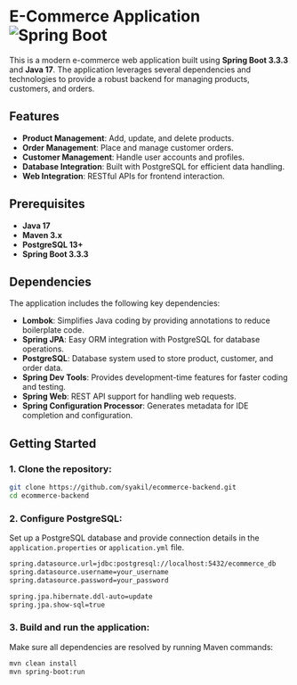 # E-Commerce Application ![Spring Boot](https://img.shields.io/badge/Spring%20Boot-3.3.3-brightgreen)
This is a modern e-commerce web application built using **Spring Boot 3.3.3** and **Java 17**. The application leverages several dependencies and technologies to provide a robust backend for managing products, customers, and orders.

## Features

- **Product Management**: Add, update, and delete products.
- **Order Management**: Place and manage customer orders.
- **Customer Management**: Handle user accounts and profiles.
- **Database Integration**: Built with PostgreSQL for efficient data handling.
- **Web Integration**: RESTful APIs for frontend interaction.

## Prerequisites

- **Java 17**
- **Maven 3.x**
- **PostgreSQL 13+**
- **Spring Boot 3.3.3**

## Dependencies

The application includes the following key dependencies:

- **Lombok**: Simplifies Java coding by providing annotations to reduce boilerplate code.
- **Spring JPA**: Easy ORM integration with PostgreSQL for database operations.
- **PostgreSQL**: Database system used to store product, customer, and order data.
- **Spring Dev Tools**: Provides development-time features for faster coding and testing.
- **Spring Web**: REST API support for handling web requests.
- **Spring Configuration Processor**: Generates metadata for IDE completion and configuration.

## Getting Started

### 1. Clone the repository:

```bash
git clone https://github.com/syakil/ecommerce-backend.git
cd ecommerce-backend

```

### 2. Configure PostgreSQL:

Set up a PostgreSQL database and provide connection details in the 
`application.properties` or `application.yml` file.


```bash
spring.datasource.url=jdbc:postgresql://localhost:5432/ecommerce_db
spring.datasource.username=your_username
spring.datasource.password=your_password

spring.jpa.hibernate.ddl-auto=update
spring.jpa.show-sql=true

```

### 3. Build and run the application:

Make sure all dependencies are resolved by running Maven commands:
    
```bash
mvn clean install
mvn spring-boot:run
```
